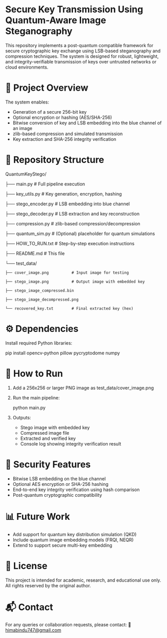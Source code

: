 # Secure Key Transmission Using Quantum-Aware Image Steganography
This repository implements a post-quantum compatible framework for secure cryptographic key exchange using LSB-based steganography and compression techniques. The system is designed for robust, lightweight, and integrity-verifiable transmission of keys over untrusted networks or cloud environments.

# 🧠 Project Overview
The system enables:
- Generation of a secure 256-bit key
- Optional encryption or hashing (AES/SHA-256)
- Bitwise conversion of key and LSB embedding into the blue channel of an image
- zlib-based compression and simulated transmission
- Key extraction and SHA-256 integrity verification

# 📁 Repository Structure
QuantumKeyStego/

├── main.py                      # Full pipeline execution

├── key_utils.py                # Key generation, encryption, hashing

├── stego_encoder.py             # LSB embedding into blue channel

├── stego_decoder.py             # LSB extraction and key reconstruction

├── compression.py               # zlib-based compression/decompression

├── quantum_sim.py               # (Optional) placeholder for quantum simulations

├── HOW_TO_RUN.txt               # Step-by-step execution instructions

├── README.md                    # This file

└── test_data/

    ├── cover_image.png          # Input image for testing
    
    ├── stego_image.png          # Output image with embedded key
    
    ├── stego_image_compressed.bin
    
    ├── stego_image_decompressed.png
    
    └── recovered_key.txt        # Final extracted key (hex)
    

# ⚙️ Dependencies
Install required Python libraries:

pip install opencv-python pillow pycryptodome numpy

# 🚀 How to Run
1. Add a 256x256 or larger PNG image as test_data/cover_image.png
2. Run the main pipeline:

   python main.py

3. Outputs:
    - Stego image with embedded key
    - Compressed image file
    - Extracted and verified key
    - Console log showing integrity verification result

# 🔐 Security Features
- Bitwise LSB embedding on the blue channel
- Optional AES encryption or SHA-256 hashing
- End-to-end key integrity verification using hash comparison
- Post-quantum cryptographic compatibility

# 📊 Future Work
- Add support for quantum key distribution simulation (QKD)
- Include quantum image embedding models (FRQI, NEQR)
- Extend to support secure multi-key embedding

# 📄 License
This project is intended for academic, research, and educational use only. All rights reserved by the original author.

# 📬 Contact
For any queries or collaboration requests, please contact:
📧 himabindu747@gmail.com
